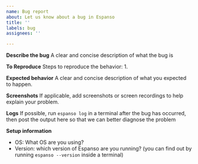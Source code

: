 ```yaml
---
name: Bug report
about: Let us know about a bug in Espanso
title: ''
labels: bug
assignees: ''

---
```


**Describe the bug**
A clear and concise description of what the bug is

**To Reproduce**
Steps to reproduce the behavior:
1.

**Expected behavior**
A clear and concise description of what you expected to happen.

**Screenshots**
If applicable, add screenshots or screen recordings to help explain your problem.

**Logs**
If possible, run `espanso log` in a terminal after the bug has occurred, then post the output here so that we can better diagnose the problem

**Setup information**
- OS: What OS are you using?
- Version: which version of Espanso are you running? (you can find out by running `espanso --version` inside a terminal)

